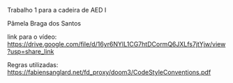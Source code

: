 Trabalho 1 para a cadeira de AED I

Pâmela Braga dos Santos

link para o vídeo: https://drive.google.com/file/d/16yr6NYIL1CG7htDCormQ6JXLfs7jtYjw/view?usp=share_link

Regras utilizadas: https://fabiensanglard.net/fd_proxy/doom3/CodeStyleConventions.pdf
